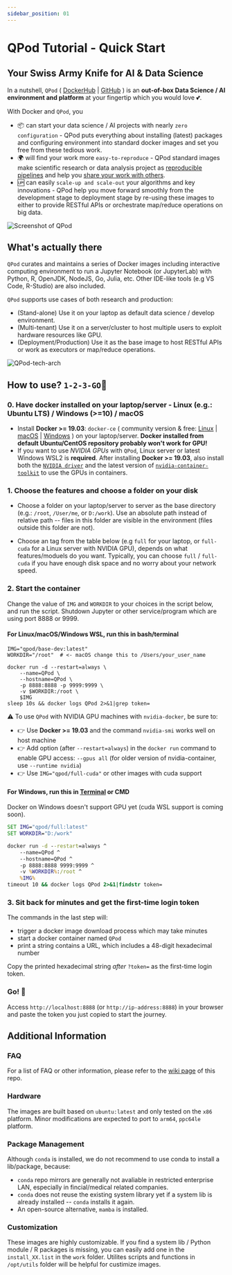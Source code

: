 ```yaml
---
sidebar_position: 01
---
```


# QPod Tutorial - Quick Start

## Your Swiss Army Knife for AI & Data Science

In a nutshell, `QPod` ( [DockerHub](https://hub.docker.com/r/qpod/qpod/) | [GitHub](https://github.com/QPod/docker-images) ) is an **out-of-box Data Science / AI environment and platform** at your fingertip which you would love 💕.

With Docker and `QPod`, you

- 📦 can start your data science / AI projects with nearly `zero configuration` - QPod puts everything about installing (latest) packages and configuring environment into standard docker images and set you free from these tedious work.
- 🌍 will find your work more `easy-to-reproduce` - QPod standard images make scientific research or data analysis project as [reproducible pipelines](https://doi.org/10.1038/d41586-018-07196-1) and help you [share your work with others](https://doi.org/10.1038/515151a).
- 🆙 can easily `scale-up and scale-out` your algorithms and key innovations - QPod help you move forward smoothly from the development stage to deployment stage by re-using these images to either to provide RESTful APIs or orchestrate map/reduce operations on big data.

![Screenshot of QPod](https://raw.githubusercontent.com/wiki/QPod/qpod-hub/img/QPod-screenshot.webp "Screenshot of QPod")

## What's actually there

`QPod` curates and maintains a series of Docker images including interactive computing environment to run a Jupyter Notebook (or JupyterLab) with Python, R, OpenJDK, NodeJS, Go, Julia, etc. Other IDE-like tools (e.g VS Code, R-Studio) are also included.

`QPod` supports use cases of both research and production:

- (Stand-alone) Use it on your laptop as default data science / develop environment.
- (Multi-tenant) Use it on a server/cluster to host multiple users to exploit hardware resources like GPU.
- (Deployment/Production) Use it as the base image to host RESTful APIs or work as executors or map/reduce operations.

![QPod-tech-arch](https://raw.githubusercontent.com/wiki/QPod/docker-images/img/QPod-arch.svg)

## How to use? `1-2-3-GO`🎉

### 0. Have docker installed on your laptop/server - Linux (e.g.: Ubuntu LTS) / Windows (>=10) / macOS

- Install **Docker >= 19.03**: `docker-ce` ( community version & free: [Linux](https://hub.docker.com/search/?offering=community&type=edition&operating_system=linux) | [macOS](https://hub.docker.com/editions/community/docker-ce-desktop-mac) | [Windows](https://desktop.docker.com/win/stable/amd64/Docker%20Desktop%20Installer.exe)   ) on your laptop/server. **Docker installed from default Ubuntu/CentOS repository probably won't work for GPU!**
- If you want to use *NVIDIA GPUs* with `QPod`, Linux server or latest Windows WSL2 is **required**. After installing **Docker >= 19.03**, also install both the [`NVIDIA driver`](https://github.com/NVIDIA/nvidia-docker/wiki/Frequently-Asked-Questions#how-do-i-install-the-nvidia-driver) and the latest version of [`nvidia-container-toolkit`](https://github.com/NVIDIA/nvidia-docker#quickstart) to use the GPUs in containers.

### 1. Choose the features and choose a folder on your disk

- Choose a folder on your laptop/server to server as the base directory (e.g.: `/root`, `/User/me`, or `D:/work`). Use an absolute path instead of relative path -- files in this folder are visible in the environment (files outside this folder are not).

- Choose an tag from the table below (e.g `full` for your laptop, or `full-cuda` for a Linux server with NVIDIA GPU), depends on what features/moduels do you want.
Typically, you can choose `full` / `full-cuda` if you have enough disk space and no worry about your network speed.

### 2. Start the container

Change the value of `IMG` and `WORKDIR` to your choices in the script below, and run the script. Shutdown Jupyter or other service/program which are using port 8888 or 9999.

#### For Linux/macOS/Windows WSL, run this in bash/terminal

```shell
IMG="qpod/base-dev:latest"
WORKDIR="/root"  # <- macOS change this to /Users/your_user_name

docker run -d --restart=always \
    --name=QPod \
    --hostname=QPod \
    -p 8888:8888 -p 9999:9999 \
    -v $WORKDIR:/root \
    $IMG
sleep 10s && docker logs QPod 2>&1|grep token=

```

⚠️ To use `QPod` with NVIDIA GPU machines with `nvidia-docker`, be sure to:

- 👉 Use **Docker >= 19.03** and the command `nvidia-smi` works well on host machine
- 👉 Add option (after `--restart=always`) in the `docker run` command to enable GPU access: `--gpus all` (for older version of nvidia-container, use `--runtime nvidia`)  
- 👉 Use `IMG="qpod/full-cuda"` or other images with cuda support

#### For Windows, run this in [Terminal](https://github.com/microsoft/terminal) or CMD

Docker on Windows doesn't support GPU yet (cuda WSL support is coming soon).

```cmd
SET IMG="qpod/full:latest"
SET WORKDIR="D:/work"

docker run -d --restart=always ^
    --name=QPod ^
    --hostname=QPod ^
    -p 8888:8888 9999:9999 ^
    -v %WORKDIR%:/root ^
    %IMG%
timeout 10 && docker logs QPod 2>&1|findstr token=

```

### 3. Sit back for minutes and get the first-time login token

The commands in the last step will:

- trigger a docker image download process which may take minutes
- start a docker container named `QPod`
- print a string contains a URL, which includes a 48-digit hexadecimal number

Copy the printed hexadecimal string *after* `?token=` as the first-time login token.

### Go! 🎉

Access `http://localhost:8888` (or `http://ip-address:8888`) in your browser and paste the token you just copied to start the journey.

## Additional Information

### FAQ

For a list of FAQ or other information, please refer to the [wiki page](https://github.com/QPod/docker-images/wiki) of this repo.

### Hardware

The images are built based on `ubuntu:latest` and only tested on the `x86` platform.
Minor modifications are expected to port to `arm64`, `ppc64le` platform.

### Package Management

Although `conda` is installed, we do not recommend to use conda to install a lib/package, because:

- `conda` repo mirrors are generally not avaliable in restricted enterprise LAN, especially in fincial/medical related companies.
- `conda` does not reuse the existing system library yet if a system lib is already installed -- `conda` installs it again.
- An open-source alternative, `mamba` is installed.

### Customization

These images are highly customizable. If you find a system lib / Python module / R packages is missing, you can easily add one in the `install_XX.list` in the `work` folder. Utilites scripts and functions in `/opt/utils` folder will be helpful for custimize images.
